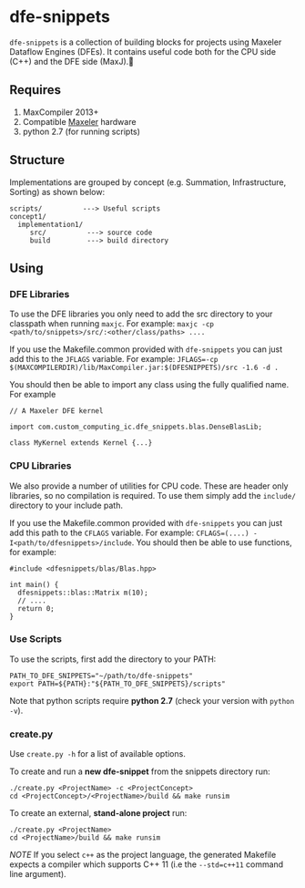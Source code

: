 # dfe-snippets

`dfe-snippets` is a collection of building blocks for projects using Maxeler Dataflow Engines (DFEs).
It contains useful code both for the CPU side (C++) and the DFE side (MaxJ).

## Requires

1. MaxCompiler 2013+
2. Compatible [Maxeler](http://www.maxeler.com/products/) hardware
3. python 2.7 (for running scripts)

## Structure

Implementations are grouped by concept (e.g. Summation, Infrastructure, Sorting) as shown below:

```
scripts/          ---> Useful scripts
concept1/
  implementation1/
     src/          ---> source code
     build         ---> build directory
```

## Using

### DFE Libraries

To use the DFE libraries you only need to add the src directory to your classpath when running `maxjc`. For example:
`maxjc -cp <path/to/snippets>/src/:<other/class/paths> ....`

If you use the Makefile.common provided with `dfe-snippets` you can just add this to the `JFLAGS` variable. For example:
`JFLAGS=-cp $(MAXCOMPILERDIR)/lib/MaxCompiler.jar:$(DFESNIPPETS)/src -1.6 -d .`

You should then be able to import any class using the fully qualified name. For example

```
// A Maxeler DFE kernel

import com.custom_computing_ic.dfe_snippets.blas.DenseBlasLib; 

class MyKernel extends Kernel {...}
```

### CPU Libraries

We also provide a number of utilities for CPU code. These are header only libraries, so no compilation is required.
To use them simply add the `include/` directory to your include path.

If you use the Makefile.common provided with `dfe-snippets` you can just add this path to the `CFLAGS` variable. For example: `CFLAGS=(....) -I<path/to/dfesnippets>/include`. You should then be able to use functions, for example:

```
#include <dfesnippets/blas/Blas.hpp>

int main() {
  dfesnippets::blas::Matrix m(10);
  // ....
  return 0;
}
```

### Use Scripts

To use the scripts, first add the directory to your PATH:

```
PATH_TO_DFE_SNIPPETS="~/path/to/dfe-snippets"
export PATH=${PATH}:"${PATH_TO_DFE_SNIPPETS}/scripts"
```

Note that python scripts require __python 2.7__ (check your version with `python -v`).

### create.py

Use `create.py -h` for a list of available options.

To create and run a __new dfe-snippet__ from the snippets directory run:
```
./create.py <ProjectName> -c <ProjectConcept>
cd <ProjectConcept>/<ProjectName>/build && make runsim
```

To create an external, __stand-alone project__ run:

```
./create.py <ProjectName>
cd <ProjectName>/build && make runsim
```

_NOTE_ If you select `c++` as the project language, the generated Makefile expects a compiler which supports C++ 11 (i.e the `--std=c++11` command line argument).
